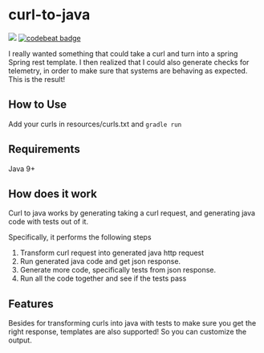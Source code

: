 # curl-to-java
<a href="https://codeclimate.com/github/just1689/curl-to-java/maintainability"><img src="https://api.codeclimate.com/v1/badges/0189ac942dad13f3d7e8/maintainability" /></a>&nbsp;<a href="https://codebeat.co/projects/github-com-just1689-curl-to-java-master"><img alt="codebeat badge" src="https://codebeat.co/badges/b2f364cf-38f1-4fcd-bef0-6c403efc07dc" /></a>
<br />


I really wanted something that could take a curl and turn into a spring Spring rest template. I then realized that I could also generate checks for telemetry, in order to make sure that systems are behaving as expected. This is the result!


## How to Use
Add your curls in resources/curls.txt and `gradle run`

## Requirements
Java 9+

## How does it work
Curl to java works by generating taking a curl request, and generating java code with tests out of it.

Specifically, it performs the following steps
1. Transform curl request into generated java http request
2. Run generated java code and get json response.
3. Generate more code, specifically tests from json response.
4. Run all the code together and see if the tests pass

## Features
Besides for transforming curls into java with tests to make sure you get the right response,
templates are also supported! So you can customize the output.